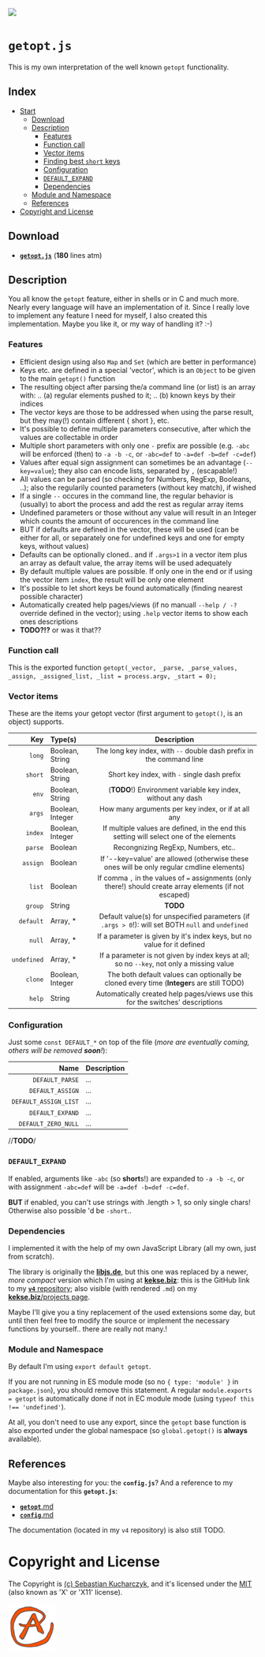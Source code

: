 <img src="https://kekse.biz/github.php?draw&override=github:getopt.js&text=v4&draw" />

# `getopt.js`
This is my own interpretation of the well known `getopt` functionality.

## Index
* [Start](#getoptjs)
    * [Download](#download)
    * [Description](#description)
        * [Features](#features)
        * [Function call](#function-call)
        * [Vector items](#vector-items)
        * [Finding best `short` keys](#finding-best-short-keys)
        * [Configuration](#configuration)
        * [`DEFAULT_EXPAND`](#default_expand)
    	* [Dependencies](#dependencies)
	* [Module and Namespace](#module-and-namespace)
    * [References](#references)
* [Copyright and License](#copyright-and-license)

## Download
* [**`getopt.js`**](js/getopt.js) (**180** lines atm)

## Description
You all know the `getopt` feature, either in shells or in C and much more. Nearly every language will have an implementation of it.
Since I really love to implement any feature I need for myself, I also created this implementation. Maybe you like it, or my way of handling it? :-)

### Features
* Efficient design using also `Map` and `Set` (which are better in performance)
* Keys etc. are defined in a special 'vector', which is an `Object` to be given to the main `getopt()` function
* The resulting object after parsing the/a command line (or list) is an array with: .. (a) regular elements pushed to it; .. (b) known keys by their indices
* The vector keys are those to be addressed when using the parse result, but they may(!) contain different { short }, etc.
* It's possible to define multiple parameters consecutive, after which the values are collectable in order
* Multiple short parameters with only one `-` prefix are possible (e.g. `-abc` will be enforced (then) to `-a -b -c`, or `-abc=def` to `-a=def -b=def -c=def`)
* Values after equal sign assignment can sometimes be an advantage (`--key=value`); they also can encode lists, separated by `,` (escapable!)
* All values can be parsed (so checking for Numbers, RegExp, Booleans, ..); also the regularily counted parameters (without key match), if wished
* If a single `--` occures in the command line, the regular behavior is (usually) to abort the process and add the rest as regular array items
* Undefined parameters or those without any value will result in an Integer which counts the amount of occurences in the command line
* BUT if defaults are defined in the vector, these will be used (can be either for all, or separately one for undefined keys and one for empty keys, without values)
* Defaults can be optionally cloned.. and if `.args>1` in a vector item plus an array as default value, the array items will be used adequately
* By default multiple values are possible. If only one in the end or if using the vector item `index`, the result will be only one element
* It's possible to let short keys be found automatically (finding nearest possible character)
* Automatically created help pages/views (if no manuall `--help / -?` override defined in the vector); using `.help` vector items to show each ones descriptions
* **TODO?!?** or was it that??

### Function call
This is the exported function `getopt(_vector, _parse, _parse_values, _assign, _assigned_list, _list = process.argv, _start = 0);`

### Vector items
These are the items your getopt vector (first argument to `getopt()`, is an object) supports.

| Key         | Type(s)          | Description                                                                                               |
| ----------: | :--------------- | :-------------------------------------------------------------------------------------------------------: |
| `long`      | Boolean, String  | The long key index, with `--` double dash prefix in the command line                                      |
| `short`     | Boolean, String  | Short key index, with `-` single dash prefix                                                              |
| `env`       | Boolean, String  | (**TODO**!) Environment variable key index, without any dash                                              |
| `args`      | Boolean, Integer | How many arguments per key index, or if at all any                                                        |
| `index`     | Boolean, Integer | If multiple values are defined, in the end this setting will select one of the elements                   |
| `parse`     | Boolean          | Recongnizing RegExp, Numbers, etc..                                                                       |
| `assign`    | Boolean          | If '--key=value' are allowed (otherwise these ones will be only regular cmdline elements)                 |
| `list`      | Boolean          | If comma `,` in the values of `=` assignments (only there!) should create array elements (if not escaped) |
| `group`     | String           | **TODO**                                                                                                  |
| `default`   | Array, \*        | Default value(s) for unspecified parameters (if `.args > 0`!): will set BOTH `null` and `undefined`       |
| `null`      | Array, \*        | If a parameter is given by it's index keys, but no value for it defined                                   |
| `undefined` | Array, \*        | If a parameter is not given by index keys at all; so no `--key`, not only a missing value                 |
| `clone`     | Boolean, Integer | The both default values can optionally be cloned every time (**Integer**s are still TODO)                 |
| `help`      | String           | Automatically created help pages/views use this for the switches' descriptions                            |

### Configuration
Just some `const DEFAULT_*` on top of the file (_more are eventually coming, others will be removed **soon**!_):

| Name                  | Description |
| --------------------: | :---------- |
| `DEFAULT_PARSE`       | ...         |
| `DEFAULT_ASSIGN`      | ...         |
| `DEFAULT_ASSIGN_LIST` | ...         |
| `DEFAULT_EXPAND`      | ...         |
| `DEFAULT_ZERO_NULL`   | ...         |

//**TODO**/

### **`DEFAULT_EXPAND`**
If enabled, arguments like `-abc` (so **short**s!) are expanded to `-a -b -c`, or with assignment
`-abc=def` will be `-a=def -b=def -c=def`.

**BUT** if enabled, you can't use strings with .length > 1, so only single chars! Otherwise also
possible 'd be `-short`..

### Dependencies
I implemented it with the help of my own JavaScript Library (all my own, just from scratch).

The library is originally the [**libjs.de**](https://libjs.de/), but this one was replaced by a newer,
_more compact_ version which I'm using at [**kekse.biz**](https://kekse.biz/): this is the GitHub link
to my [**`v4`** repository](https://github.com/kekse1/v4/); also visible (with rendered `.md`) on my
[**kekse.biz**/projects page](https://kekse.biz/#github://kekse1/).

Maybe I'll give you a tiny replacement of the used extensions some day, but until then feel free to
modify the source or implement the necessary functions by yourself.. there are really not many.!

### Module and Namespace
By default I'm using `export default getopt`.

If you are not running in ES module mode (so no `{ type: 'module' }` in `package.json`), you should
remove this statement. A regular `module.exports = getopt` is automatically done if not in EC module
mode (using `typeof this !== 'undefined'`).

At all, you don't need to use any export, since the `getopt` base function is also exported under the
global namespace (so `global.getopt()` is **always** available).

## References
Maybe also interesting for you: the **`config.js`**? And a reference to my documentation for this **`getopt.js`**:

* [**`getopt`**.md](https://github.com/kekse1/v4/blob/git/docs/modules/lib/getopt.md)
* [**`config`**.md](https://github.com/kekse1/v4/blob/git/docs/modules/lib/config.md)

The documentation (located in my `v4` repository) is also still TODO.

# Copyright and License
The Copyright is [(c) Sebastian Kucharczyk](COPYRIGHT.txt),
and it's licensed under the [MIT](LICENSE.txt) (also known as 'X' or 'X11' license).

![kekse.biz](favicon.png)
